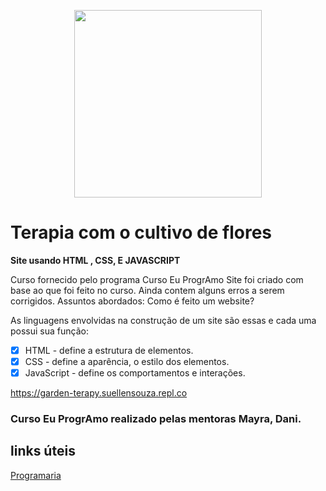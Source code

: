 
<p align="center">
 <img src="![rosalilas_suellen](https://user-images.githubusercontent.com/102911341/193589581-e6ca6e5c-ef67-4156-b79b-6f17c53d483c.jpg)" width="300" height="300">
</p>





<h1>Terapia com o cultivo de flores</h1>

<b>Site usando HTML , CSS, E JAVASCRIPT</b>

Curso fornecido pelo programa Curso Eu ProgrAmo
Site foi criado com base ao que foi feito no curso.
Ainda contem alguns erros a serem corrigidos.
Assuntos abordados:
Como é feito um website?

As linguagens envolvidas na construção de um site são essas e cada uma possui sua função:

- [x] HTML - define a estrutura de elementos.
- [x] CSS - define a aparência, o estilo dos elementos.
- [x] JavaScript - define os comportamentos e interações.

https://garden-terapy.suellensouza.repl.co



### Curso Eu ProgrAmo realizado pelas mentoras Mayra, Dani.

## links úteis

[Programaria](https://www.programaria.org/)
